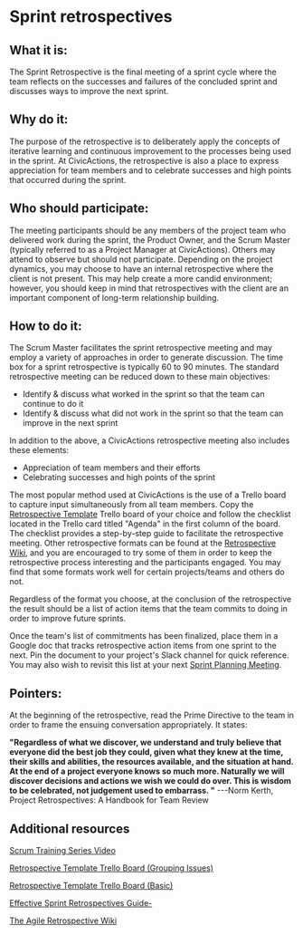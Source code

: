 # Sprint retrospectives

## What it is:

The Sprint Retrospective is the final meeting of a sprint cycle where the team reflects on the successes and failures of the concluded sprint and discusses ways to improve the next sprint.

## Why do it:

The purpose of the retrospective is to deliberately apply the concepts of iterative learning and continuous improvement to the processes being used in the sprint. At CivicActions, the retrospective is also a place to express appreciation for team members and to celebrate successes and high points that occurred during the sprint.

## Who should participate:

The meeting participants should be any members of the project team who delivered work during the sprint, the Product Owner, and the Scrum Master (typically referred to as a Project Manager at CivicActions). Others may attend to observe but should not participate.
Depending on the project dynamics, you may choose to have an internal retrospective where the client is not present. This may help create a more candid environment; however, you should keep in mind that retrospectives with the client are an important component of long-term relationship building.

## How to do it:

The Scrum Master facilitates the sprint retrospective meeting and may employ a variety of approaches in order to generate discussion. The time box for a sprint retrospective is typically 60 to 90 minutes. The standard retrospective meeting can be reduced down to these main objectives:

- Identify & discuss what worked in the sprint so that the team can continue to do it
- Identify & discuss what did not work in the sprint so that the team can improve in the next sprint

In addition to the above, a CivicActions retrospective meeting also includes these elements:

- Appreciation of team members and their efforts
- Celebrating successes and high points of the sprint

The most popular method used at CivicActions is the use of a Trello board to capture input simultaneously from all team members. Copy the [Retrospective Template](https://trello.com/b/jG9U4I6l) Trello board of your choice and follow the checklist located in the Trello card titled "Agenda" in the first column of the board. The checklist provides a step-by-step guide to facilitate the retrospective meeting.
Other retrospective formats can be found at the [Retrospective Wiki](http://retrospectivewiki.org/index.php?title=Retrospective_Plans), and you are encouraged to try some of them in order to keep the retrospective process interesting and the participants engaged. You may find that some formats work well for certain projects/teams and others do not.

Regardless of the format you choose, at the conclusion of the retrospective the result should be a list of action items that the team commits to doing in order to improve future sprints.

Once the team's list of commitments has been finalized, place them in a Google doc that tracks retrospective action items from one sprint to the next. Pin the document to your project's Slack channel for quick reference. You may also wish to revisit this list at your next [Sprint Planning Meeting](sprint-planning-meetings.md).

## Pointers:

At the beginning of the retrospective, read the Prime Directive to the team in order to frame the ensuing conversation appropriately. It states:

**"Regardless of what we discover, we understand and truly believe that everyone did the best job they could, given what they knew at the time, their skills and abilities, the resources available, and the situation at hand. At the end of a project everyone knows so much more. Naturally we will discover decisions and actions we wish we could do over. This is wisdom to be celebrated, not judgement used to embarrass. "**
\---Norm Kerth, Project Retrospectives: A Handbook for Team Review

## Additional resources

[Scrum Training Series Video](http://scrumtrainingseries.com/SprintRetrospectiveMeeting/SprintRetrospectiveMeeting.htm)

[Retrospective Template Trello Board (Grouping Issues)](https://trello.com/b/jG9U4I6l)

[Retrospective Template Trello Board (Basic)](https://trello.com/b/YEXXigXH)

[Effective Sprint Retrospectives Guide-](<https://msdn.microsoft.com/en-us/library/jj620912(v=vs.120).aspx>)

[The Agile Retrospective Wiki](http://retrospectivewiki.org/)
